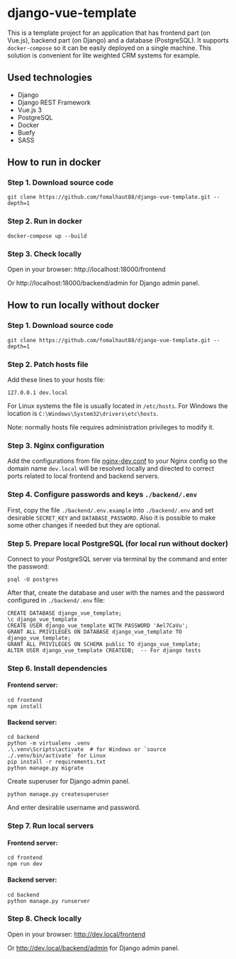 # django-vue-template

This is a template project for an application that has frontend part (on Vue.js),
backend part (on Django) and a database (PostgreSQL). It supports `docker-compose`
so it can be easily deployed on a single machine. This solution is convenient for
lite weighted CRM systems for example.

## Used technologies

- Django
- Django REST Framework
- Vue.js 3
- PostgreSQL
- Docker
- Buefy
- SASS

## How to run in docker

### Step 1. Download source code

```
git clone https://github.com/fomalhaut88/django-vue-template.git --depth=1
```

### Step 2. Run in docker

```
docker-compose up --build
```

### Step 3. Check locally

Open in your browser: http://localhost:18000/frontend

Or http://localhost:18000/backend/admin for Django admin panel.


## How to run locally without docker

### Step 1. Download source code

```
git clone https://github.com/fomalhaut88/django-vue-template.git --depth=1
```

### Step 2. Patch hosts file

Add these lines to your hosts file:

```
127.0.0.1 dev.local
```

For Linux systems the file is usually located in `/etc/hosts`.
For Windows the location is `C:\Windows\System32\drivers\etc\hosts`.

Note: normally hosts file requires administration privileges to modify it.

### Step 3. Nginx configuration

Add the configurations from file [nginx-dev.conf](nginx-dev.conf) to your Nginx config so the domain name `dev.local` will be resolved locally and directed to correct ports related to local frontend and backend servers.

### Step 4. Configure passwords and keys `./backend/.env`

First, copy the file `./backend/.env.example` into `./backend/.env` and set desirable `SECRET_KEY` and `DATABASE_PASSWORD`. Also it is possible to make some other changes if needed but they are optional.

### Step 5. Prepare local PostgreSQL (for local run without docker)

Connect to your PostgreSQL server via terminal by the command and enter the password:

```
psql -U postgres
```

After that, create the database and user with the names and the password configured in `./backend/.env` file:

```
CREATE DATABASE django_vue_template;
\c django_vue_template
CREATE USER django_vue_template WITH PASSWORD 'Ael7CaVu';
GRANT ALL PRIVILEGES ON DATABASE django_vue_template TO django_vue_template;
GRANT ALL PRIVILEGES ON SCHEMA public TO django_vue_template;
ALTER USER django_vue_template CREATEDB;  -- For django tests
```

### Step 6. Install dependencies

#### Frontend server:

```
cd frontend
npm install
```

#### Backend server:

```
cd backend
python -m virtualenv .venv
.\.venv\Scripts\activate  # for Windows or `source ./.venv/bin/activate` for Linux
pip install -r requirements.txt
python manage.py migrate
```

Create superuser for Django admin panel.

```
python manage.py createsuperuser
```

And enter desirable username and password.

### Step 7. Run local servers

#### Frontend server:

```
cd frontend
npm run dev
```

#### Backend server:

```
cd backend
python manage.py runserver
```

### Step 8. Check locally

Open in your browser: http://dev.local/frontend

Or http://dev.local/backend/admin for Django admin panel.
